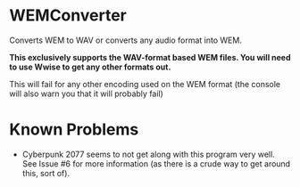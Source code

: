 # WEMConverter
Converts WEM to WAV or converts any audio format into WEM. 

**This exclusively supports the WAV-format based WEM files. You will need to use Wwise to get any other formats out.**

This will fail for any other encoding used on the WEM format (the console will also warn you that it will probably fail)

# Known Problems
- Cyberpunk 2077 seems to not get along with this program very well. See Issue #6 for more information (as there is a crude way to get around this, sort of).
